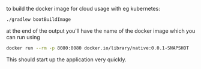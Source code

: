 to build the docker image for cloud usage with eg kubernetes:
```sh
./gradlew bootBuildImage 
```
at the end of the output you'll have the name of the docker image which you can run using

```sh
docker run --rm -p 8080:8080 docker.io/library/native:0.0.1-SNAPSHOT
```

This should start up the application very quickly.
